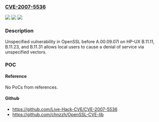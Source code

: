 ### [CVE-2007-5536](https://cve.mitre.org/cgi-bin/cvename.cgi?name=CVE-2007-5536)
![](https://img.shields.io/static/v1?label=Product&message=n%2Fa&color=blue)
![](https://img.shields.io/static/v1?label=Version&message=n%2Fa&color=blue)
![](https://img.shields.io/static/v1?label=Vulnerability&message=n%2Fa&color=brighgreen)

### Description

Unspecified vulnerability in OpenSSL before A.00.09.07l on HP-UX B.11.11, B.11.23, and B.11.31 allows local users to cause a denial of service via unspecified vectors.

### POC

#### Reference
No PoCs from references.

#### Github
- https://github.com/Live-Hack-CVE/CVE-2007-5536
- https://github.com/chnzzh/OpenSSL-CVE-lib


